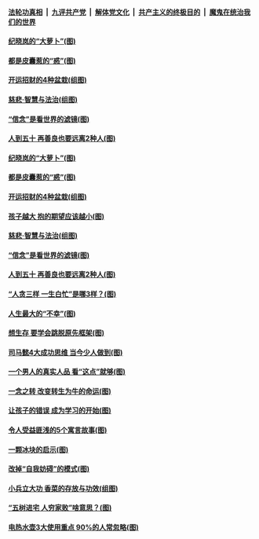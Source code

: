 

####  [法轮功真相](../../../../basic/blob/master/README.md?t=02211331) &nbsp;|&nbsp; [九评共产党](../../../../9ping.md/blob/master/README.md?t=02211331) &nbsp;|&nbsp; [解体党文化](../../../../jtdwh.md/blob/master/README.md?t=02211331)  &nbsp;|&nbsp; [共产主义的终极目的](../../../../gczydzjmd.md/blob/master/README.md?t=02211331) &nbsp;|&nbsp; [魔鬼在统治我们的世界](../../../../mgztzwmdsj.md/blob/master/README.md?t=02211331) 

#### [纪晓岚的“大萝卜”(图)](../pages/p8/962955.md?t=02211331) 

#### [都是皮囊惹的“惑”(图)](../pages/p8/963161.md?t=02211331) 

#### [开运招财的4种盆栽(组图)](../pages/p8/963160.md?t=02211331) 

#### [慈悲‧智慧与法治(组图)](../pages/p8/962749.md?t=02211331) 

#### [“信念”是看世界的滤镜(图)](../pages/p8/963052.md?t=02211331) 

#### [人到五十 再善良也要远离2种人(图)](../pages/p8/963032.md?t=02211331) 

#### [纪晓岚的“大萝卜”(图)](../pages/p8/962955.md?t=02211331) 

#### [都是皮囊惹的“惑”(图)](../pages/p8/963161.md?t=02211331) 

#### [开运招财的4种盆栽(组图)](../pages/p8/963160.md?t=02211331) 

#### [孩子越大 抱的期望应该越小(图)](../pages/p8/963059.md?t=02211331) 

#### [慈悲‧智慧与法治(组图)](../pages/p8/962749.md?t=02211331) 

#### [“信念”是看世界的滤镜(图)](../pages/p8/963052.md?t=02211331) 

#### [人到五十 再善良也要远离2种人(图)](../pages/p8/963032.md?t=02211331) 

#### [“人贪三样 一生白忙”是哪3样？(图)](../pages/p8/962941.md?t=02211331) 

#### [人生最大的“不幸”(图)](../pages/p8/962745.md?t=02211331) 

#### [想生存 要学会跳脱原先框架(图)](../pages/p8/962935.md?t=02211331) 

#### [司马懿4大成功思维 当今少人做到(图)](../pages/p8/962919.md?t=02211331) 

#### [一个男人的真实人品 看“这点”就够(图)](../pages/p8/962894.md?t=02211331) 

#### [一念之转 改变转生为牛的命运(图)](../pages/p8/962763.md?t=02211331) 

#### [让孩子的错误 成为学习的开始(图)](../pages/p8/962818.md?t=02211331) 

#### [令人受益匪浅的5个寓言故事(图)](../pages/p8/962739.md?t=02211331) 

#### [一颗冰块的启示(图)](../pages/p8/962707.md?t=02211331) 

#### [改掉“自我妨碍”的模式(图)](../pages/p8/962702.md?t=02211331) 

#### [小兵立大功 香菜的存放与功效(组图)](../pages/p8/962646.md?t=02211331) 

#### [“五树进宅 人穷家败”啥意思？(图)](../pages/p8/962665.md?t=02211331) 

#### [电热水壶3大使用重点 90%的人常忽略(图)](../pages/p8/962591.md?t=02211331) 

